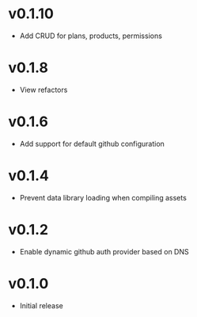 # v0.1.10
* Add CRUD for plans, products, permissions

# v0.1.8
* View refactors

# v0.1.6
* Add support for default github configuration

# v0.1.4
* Prevent data library loading when compiling assets

# v0.1.2
* Enable dynamic github auth provider based on DNS

# v0.1.0
* Initial release
